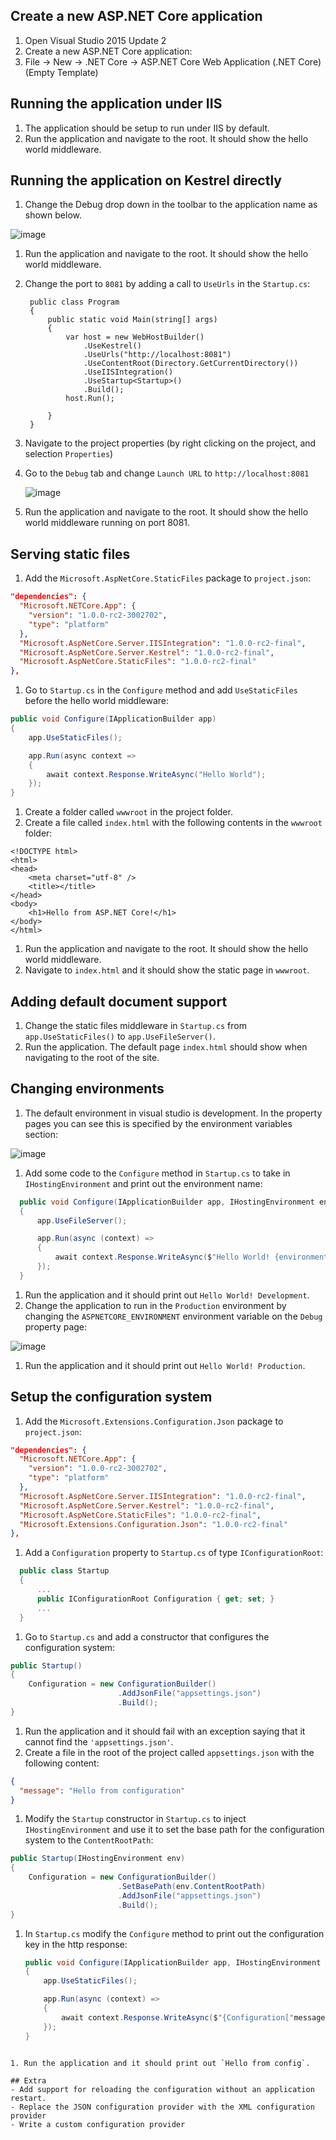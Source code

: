 
## Create a new ASP.NET Core application

1. Open Visual Studio 2015 Update 2
1. Create a new ASP.NET Core application:
  1. File -> New -> .NET Core -> ASP.NET Core Web Application (.NET Core) (Empty Template)

## Running the application under IIS

1. The application should be setup to run under IIS by default.
1. Run the application and navigate to the root. It should show the hello world middleware.

## Running the application on Kestrel directly

1. Change the Debug drop down in the toolbar to the application name as shown below.
  
  ![image](https://cloud.githubusercontent.com/assets/95136/15806049/abf005b6-2b3a-11e6-8fb4-ca75c9f68913.png)

1. Run the application and navigate to the root. It should show the hello world middleware.
1. Change the port to `8081` by adding a call to `UseUrls` in the `Startup.cs`:

   ```
    public class Program
    {
        public static void Main(string[] args)
        {
            var host = new WebHostBuilder()
                .UseKestrel()
                .UseUrls("http://localhost:8081")
                .UseContentRoot(Directory.GetCurrentDirectory())
                .UseIISIntegration()
                .UseStartup<Startup>()
                .Build();
            host.Run();

        }
    }
   ```
1. Navigate to the project properties (by right clicking on the project, and selection `Properties`)
1. Go to the `Debug` tab and change `Launch URL` to `http://localhost:8081`

   ![image](https://cloud.githubusercontent.com/assets/95136/15806095/157c4c32-2b3c-11e6-91db-b231aa113c31.png)

1. Run the application and navigate to the root. It should show the hello world middleware running on port 8081.

## Serving static files

1. Add the `Microsoft.AspNetCore.StaticFiles` package to `project.json`:

  ```JSON
  "dependencies": {
    "Microsoft.NETCore.App": {
      "version": "1.0.0-rc2-3002702",
      "type": "platform"
    },
    "Microsoft.AspNetCore.Server.IISIntegration": "1.0.0-rc2-final",
    "Microsoft.AspNetCore.Server.Kestrel": "1.0.0-rc2-final",
    "Microsoft.AspNetCore.StaticFiles": "1.0.0-rc2-final"
  },
  ```
1. Go to `Startup.cs` in the `Configure` method and add `UseStaticFiles` before the hello world middleware:

  ```C#
  public void Configure(IApplicationBuilder app)
  {
      app.UseStaticFiles();

      app.Run(async context =>
      {
          await context.Response.WriteAsync("Hello World");
      });
  }
  ```
  
1. Create a folder called `wwwroot` in the project folder.
1. Create a file called `index.html` with the following contents in the `wwwroot` folder:

  ```
  <!DOCTYPE html>
  <html>
  <head>
      <meta charset="utf-8" />
      <title></title>
  </head>
  <body>
      <h1>Hello from ASP.NET Core!</h1> 
  </body>
  </html>
  ```

1. Run the application and navigate to the root. It should show the hello world middleware.
1. Navigate to `index.html` and it should show the static page in `wwwroot`.

## Adding default document support

1. Change the static files middleware in `Startup.cs` from `app.UseStaticFiles()` to `app.UseFileServer()`.
1. Run the application. The default page `index.html` should show when navigating to the root of the site.

## Changing environments

1. The default environment in visual studio is development. In the property pages you can see this is specified by the environment variables section:

  ![image](https://cloud.githubusercontent.com/assets/95136/15806164/a57a79a2-2b3d-11e6-9551-9e106036e0c0.png)

1. Add some code to the `Configure` method in `Startup.cs` to take in `IHostingEnvironment` and print out the environment name:

  ```C#
    public void Configure(IApplicationBuilder app, IHostingEnvironment environment)
    {
        app.UseFileServer();

        app.Run(async (context) =>
        {
            await context.Response.WriteAsync($"Hello World! {environment.EnvironmentName}");
        });
    }
  ```
1. Run the application and it should print out `Hello World! Development`.
1. Change the application to run in the `Production` environment by changing the `ASPNETCORE_ENVIRONMENT` environment variable on the `Debug` property page:
 
  ![image](https://cloud.githubusercontent.com/assets/95136/15806196/9b52efee-2b3e-11e6-851b-35765d5b2a4d.png)

1. Run the application and it should print out `Hello World! Production`.

## Setup the configuration system

1. Add the `Microsoft.Extensions.Configuration.Json` package to `project.json`:
 
  ```JSON
  "dependencies": {
    "Microsoft.NETCore.App": {
      "version": "1.0.0-rc2-3002702",
      "type": "platform"
    },
    "Microsoft.AspNetCore.Server.IISIntegration": "1.0.0-rc2-final",
    "Microsoft.AspNetCore.Server.Kestrel": "1.0.0-rc2-final",
    "Microsoft.AspNetCore.StaticFiles": "1.0.0-rc2-final",
    "Microsoft.Extensions.Configuration.Json": "1.0.0-rc2-final"
  },
  ```
1. Add a `Configuration` property to `Startup.cs` of type `IConfigurationRoot`:

```C#
  public class Startup
  {
      ...
      public IConfigurationRoot Configuration { get; set; }
      ...
  }
```

1. Go to `Startup.cs` and add a constructor that configures the configuration system:

  ```C#
  public Startup()
  {
      Configuration = new ConfigurationBuilder()
                          .AddJsonFile("appsettings.json")
                          .Build();
  }
  ```
1. Run the application and it should fail with an exception saying that it cannot find the `'appsettings.json'`.
1. Create a file in the root of the project called `appsettings.json` with the following content:
  
  ```JSON
  {
    "message": "Hello from configuration"
  }
  ```
  
1. Modify the `Startup` constructor in `Startup.cs` to inject `IHostingEnvironment` and use it to set the base path for the configuration system to the `ContentRootPath`:

  ```C#
  public Startup(IHostingEnvironment env)
  {
      Configuration = new ConfigurationBuilder()
                          .SetBasePath(env.ContentRootPath)
                          .AddJsonFile("appsettings.json")
                          .Build();
  }
  ```
  
1. In `Startup.cs` modify the `Configure` method to print out the configuration key in the http response:

    ```C#
    public void Configure(IApplicationBuilder app, IHostingEnvironment environment)
    {
        app.UseStaticFiles();

        app.Run(async (context) =>
        {
            await context.Response.WriteAsync($"{Configuration["message"]}");
        });
    }
  ```

1. Run the application and it should print out `Hello from config`.

## Extra
- Add support for reloading the configuration without an application restart.
- Replace the JSON configuration provider with the XML configuration provider
- Write a custom configuration provider
